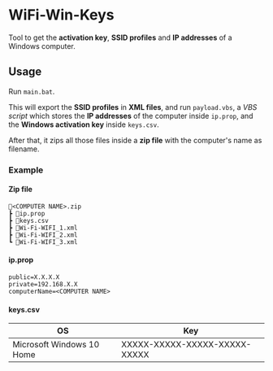 # WiFi-Win-Keys
Tool to get the **activation key**, **SSID profiles** and **IP addresses** of a Windows computer.

## Usage

Run `main.bat`.

This will export the **SSID profiles** in **XML files**, and run `payload.vbs`, a *VBS script* which stores the **IP addresses** of the computer inside `ip.prop`, and the **Windows activation key** inside `keys.csv`.

After that, it zips all those files inside a **zip file** with the computer's name as filename.

### Example
#### Zip file
```
📂<COMPUTER NAME>.zip
┣ 📜ip.prop
┣ 📜keys.csv
┣ 📜Wi-Fi-WIFI_1.xml
┣ 📜Wi-Fi-WIFI_2.xml
┗ 📜Wi-Fi-WIFI_3.xml
```

#### ip.prop
```
public=X.X.X.X
private=192.168.X.X
computerName=<COMPUTER NAME>
```

#### keys.csv
| OS                        | Key                           |
|---------------------------|-------------------------------|
| Microsoft Windows 10 Home | XXXXX-XXXXX-XXXXX-XXXXX-XXXXX |